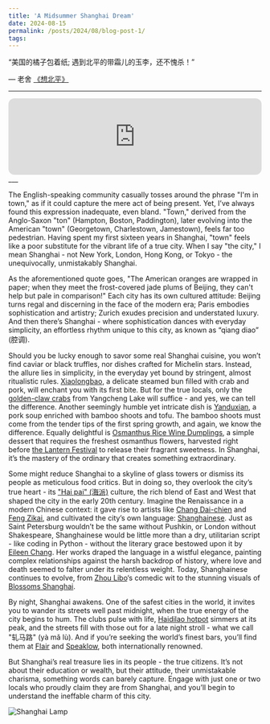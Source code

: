 ```yaml
---
title: 'A Midsummer Shanghai Dream'
date: 2024-08-15
permalink: /posts/2024/08/blog-post-1/
tags:
---
```


“美国的橘子包着纸; 遇到北平的带霜儿的玉李，还不愧杀！”  

— 老舍 [《想北平》](https://www.cityu.edu.hk/upress/pub/media//catalog/product/files/9789629373849_preview.pdf)

___
<iframe style="border-radius:12px" src="https://open.spotify.com/embed/track/41bmnQZoDMQdDh5zyomtW7?utm_source=generator" width="100%" height="152" frameBorder="0" allowfullscreen="" allow="autoplay; clipboard-write; encrypted-media; fullscreen; picture-in-picture" loading="lazy"></iframe>
___

The English-speaking community casually tosses around the phrase "I'm in town," as if it could capture the mere act of being present. Yet, I’ve always found this expression inadequate, even bland. 
"Town," derived from the Anglo-Saxon "ton" (Hampton, Boston, Paddington), later evolving into the American "town" (Georgetown, Charlestown, Jamestown), feels far too pedestrian. 
Having spent my first sixteen years in Shanghai, "town" feels like a poor substitute for the vibrant life of a true city. When I say "the city," I mean Shanghai - not New York, London, Hong Kong, or Tokyo - the unequivocally, unmistakably Shanghai.


As the aforementioned quote goes, "The American oranges are wrapped in paper; when they meet the frost-covered jade plums of Beijing, they can't help but pale in comparison!" 
Each city has its own cultured attitude: Beijing turns regal and discerning in the face of the modern era; Paris embodies sophistication and artistry; Zurich exudes precision and understated luxury. 
And then there’s Shanghai - where sophistication dances with everyday simplicity, an effortless rhythm unique to this city, as known as “qiang diao” (腔调).


Should you be lucky enough to savor some real Shanghai cuisine, you won’t find caviar or black truffles, nor dishes crafted for Michelin stars. Instead, the allure lies in simplicity, in the everyday yet bound by stringent, almost ritualistic rules.
[Xiaolongbao](https://en.wikipedia.org/wiki/Xiaolongbao), a delicate steamed bun filled with crab and pork, will enchant you with its first bite. But for the true locals, only the [golden-claw crabs](https://en.chinaculture.org/focus/focus/2010expo_en/2010-04/22/content_377509.htm) 
from Yangcheng Lake will suffice - and yes, we can tell the difference. Another seemingly humble yet intricate dish is [Yanduxian](https://en.wikipedia.org/wiki/Yanduxian), a pork soup enriched with bamboo shoots and tofu. 
The bamboo shoots must come from the tender tips of the first spring growth, and again, we know the difference.
Equally delightful is [Osmanthus Rice Wine Dumplings](https://www.shanghaidiandimsum.com/product/-glutinous-rice-ball/29), a simple dessert that requires the freshest osmanthus flowers, harvested right before [the Lantern Festival](https://en.wikipedia.org/wiki/Lantern_Festival) to release their fragrant sweetness. 
In Shanghai, it’s the mastery of the ordinary that creates something extraordinary.


Some might reduce Shanghai to a skyline of glass towers or dismiss its people as meticulous food critics. But in doing so, they overlook the city’s true heart - its  ["Hai pai" (海派)](https://en.wikipedia.org/wiki/Haipai) culture, 
the rich blend of East and West that shaped the city in the early 20th century. Imagine the Renaissance in a modern Chinese context: it gave rise to artists like [Chang Dai-chien](https://en.wikipedia.org/wiki/Chang_Dai-chien) and [Feng Zikai](https://en.wikipedia.org/wiki/Feng_Zikai), 
and cultivated the city’s own language: [Shanghainese](https://en.wikipedia.org/wiki/Shanghainese). 
Just as Saint Petersburg wouldn’t be the same without Pushkin, or London without Shakespeare, Shanghainese would be little more than a dry, utilitarian script - like coding in Python - without the literary grace bestowed upon it by [Eileen Chang](https://en.wikipedia.org/wiki/Eileen_Chang). 
Her works draped the language in a wistful elegance, painting complex relationships against the harsh backdrop of history, where love and death seemed to falter under its relentless weight. 
Today, Shanghainese continues to evolve, from [Zhou Libo](https://en.wikipedia.org/wiki/Zhou_Libo_(comedian))‘s comedic wit to the stunning visuals of [Blossoms Shanghai](https://en.wikipedia.org/wiki/Blossoms_Shanghai).


By night, Shanghai awakens. One of the safest cities in the world, it invites you to wander its streets well past midnight, when the true energy of the city begins to hum. The clubs pulse with life, 
[Haidilao hotpot](https://en.wikipedia.org/wiki/Haidilao) simmers at its peak, and the streets fill with those out for a late night stroll - what we call "轧马路" (yà mǎ lù). 
And if you’re seeking the world’s finest bars, you’ll find them at [Flair](https://www.tripadvisor.com/Restaurant_Review-g308272-d2257238-Reviews-Flair_Rooftop-Shanghai.html) and [Speaklow](https://www.theworlds50best.com/discovery/Establishments/China/Shanghai/Speak-Low.html), both internationally renowned.


But Shanghai’s real treasure lies in its people - the true citizens. It’s not about their education or wealth, but their attitude, their unmistakable charisma, something words can barely capture. 
Engage with just one or two locals who proudly claim they are from Shanghai, and you’ll begin to understand the ineffable charm of this city.


![Shanghai Lamp](/images/shanghai/shanghai_lamp.jpg)






